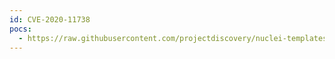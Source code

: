 ```yaml
---
id: CVE-2020-11738
pocs:
  - https://raw.githubusercontent.com/projectdiscovery/nuclei-templates/master/cves/CVE-2020-11738.yaml
---
```

